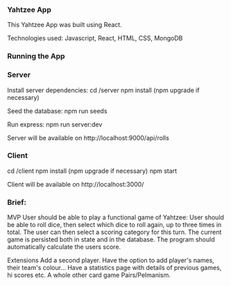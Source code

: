 ### Yahtzee App

This Yahtzee App was built using React.

Technologies used:
Javascript, React, HTML, CSS, MongoDB

### Running the App

### Server
Install server dependencies:
cd /server
npm install (npm upgrade if necessary)

Seed the database:
npm run seeds

Run express:
npm run server:dev

Server will be available on http://localhost:9000/api/rolls

### Client
cd /client
npm install (npm upgrade if necessary)
npm start

Client will be available on http://localhost:3000/

### Brief:

MVP
User should be able to play a functional game of Yahtzee:
User should be able to roll dice, then select which dice to roll again, up to three times in total.
The user can then select a scoring category for this turn.
The current game is persisted both in state and in the database.
The program should automatically calculate the users score.

Extensions
Add a second player. Have the option to add player's names, their team's colour...
Have a statistics page with details of previous games, hi scores etc.
A whole other card game Pairs/Pelmanism. 
